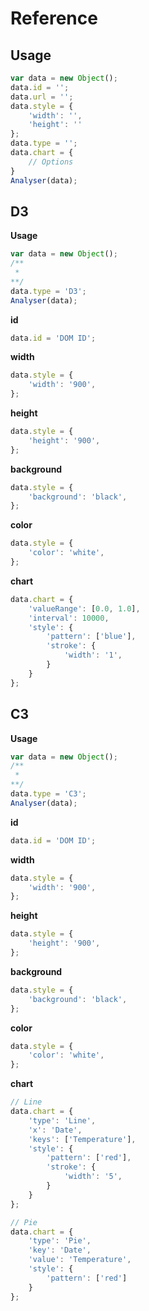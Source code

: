 # Reference

## Usage
```javascript
var data = new Object();
data.id = '';
data.url = '';
data.style = {
    'width': '',
    'height': ''                
};
data.type = '';
data.chart = {
    // Options
}
Analyser(data);
```

## D3
**Usage**
```javascript
var data = new Object();
/**
 *
**/
data.type = 'D3';
Analyser(data);
```

**id**
```javascript
data.id = 'DOM ID';
```

**width**
```javascript
data.style = {
    'width': '900',
};
```

**height**
```javascript
data.style = {
    'height': '900',
};
```

**background**
```javascript
data.style = {
    'background': 'black',
};
```

**color**
```javascript
data.style = {
    'color': 'white',
};
```

**chart**
```javascript
data.chart = {
    'valueRange': [0.0, 1.0],
    'interval': 10000,
    'style': {
        'pattern': ['blue'],
        'stroke': {
            'width': '1',
        }
    }
};
```

## C3
**Usage**
```javascript
var data = new Object();
/**
 *
**/
data.type = 'C3';
Analyser(data);
```

**id**
```javascript
data.id = 'DOM ID';
```

**width**
```javascript
data.style = {
    'width': '900',
};
```

**height**
```javascript
data.style = {
    'height': '900',
};
```

**background**
```javascript
data.style = {
    'background': 'black',
};
```

**color**
```javascript
data.style = {
    'color': 'white',
};
```

**chart**
```javascript
// Line
data.chart = {
    'type': 'Line',
    'x': 'Date',
    'keys': ['Temperature'],
    'style': {
        'pattern': ['red'],
        'stroke': {
            'width': '5',
        }
    }
};

// Pie
data.chart = {
    'type': 'Pie',
    'key': 'Date',
    'value': 'Temperature',
    'style': {
        'pattern': ['red']
    }
};
```